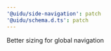 ```yaml
---
'@uidu/side-navigation': patch
'@uidu/schema.d.ts': patch
---
```


Better sizing for global navigation
